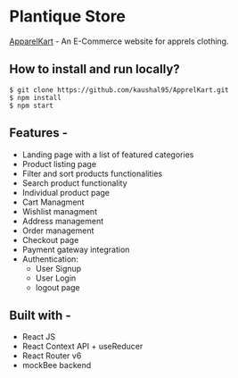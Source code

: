 # Plantique Store

[ApparelKart](https://apparelkart.netlify.app/) - An E-Commerce website for apprels clothing.

## How to install and run locally?

```
$ git clone https://github.com/kaushal95/ApprelKart.git
$ npm install
$ npm start
```

## Features -

- Landing page with a list of featured categories
- Product listing page
- Filter and sort products functionalities
- Search product functionality
- Individual product page
- Cart Managment
- Wishlist managment
- Address management
- Order management
- Checkout page
- Payment gateway integration
- Authentication:
  - User Signup
  - User Login
  - logout page

## Built with -

- React JS
- React Context API + useReducer
- React Router v6
- mockBee backend
